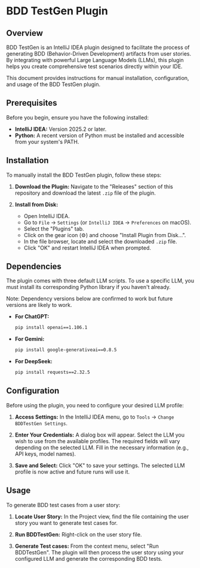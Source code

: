 # BDD TestGen Plugin

## Overview

BDD TestGen is an IntelliJ IDEA plugin designed to facilitate the process of generating BDD (Behavior-Driven Development) artifacts from user stories. By integrating with powerful Large Language Models (LLMs), this plugin helps you create comprehensive test scenarios directly within your IDE.

This document provides instructions for manual installation, configuration, and usage of the BDD TestGen plugin.

## Prerequisites

Before you begin, ensure you have the following installed:

*   **IntelliJ IDEA:** Version 2025.2 or later.
*   **Python:** A recent version of Python must be installed and accessible from your system's PATH.

## Installation

To manually install the BDD TestGen plugin, follow these steps:

1.  **Download the Plugin:**
    Navigate to the "Releases" section of this repository and download the latest `.zip` file of the plugin.

2.  **Install from Disk:**
    *   Open IntelliJ IDEA.
    *   Go to `File` -> `Settings` (or `IntelliJ IDEA` -> `Preferences` on macOS).
    *   Select the "Plugins" tab.
    *   Click on the gear icon (⚙️) and choose "Install Plugin from Disk...".
    *   In the file browser, locate and select the downloaded `.zip` file.
    *   Click "OK" and restart IntelliJ IDEA when prompted.

## Dependencies

The plugin comes with three default LLM scripts. To use a specific LLM, you must install its corresponding Python library if you haven't already.

Note: Dependency versions below are confirmed to work but future versions are likely to work.
*   **For ChatGPT:**
    ```bash
    pip install openai==1.106.1
    ```

*   **For Gemini:**
    ```bash
    pip install google-generativeai==0.8.5
    ```

*   **For DeepSeek:**
    ```bash
    pip install requests==2.32.5
    ```

## Configuration

Before using the plugin, you need to configure your desired LLM profile:

1.  **Access Settings:**
    In the IntelliJ IDEA menu, go to `Tools` -> `Change BDDTestGen Settings`.

2.  **Enter Your Credentials:**
    A dialog box will appear. Select the LLM you wish to use from the available profiles. The required fields will vary depending on the selected LLM. Fill in the necessary information (e.g., API keys, model names).

3.  **Save and Select:**
    Click "OK" to save your settings. The selected LLM profile is now active and future runs will use it.

## Usage

To generate BDD test cases from a user story:

1.  **Locate User Story:**
    In the Project view, find the file containing the user story you want to generate test cases for.

2.  **Run BDDTestGen:**
    Right-click on the user story file.

3.  **Generate Test cases:**
    From the context menu, select "Run BDDTestGen". The plugin will then process the user story using your configured LLM and generate the corresponding BDD tests.
